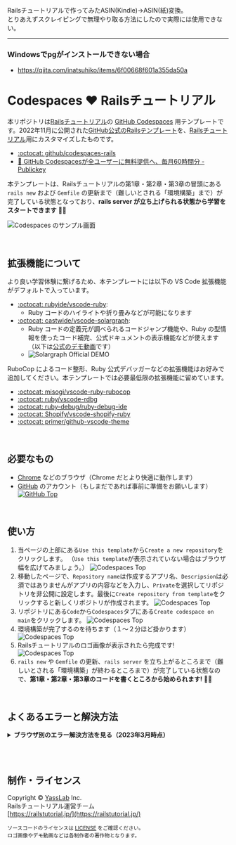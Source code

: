 Railsチュートリアルで作ってみたASIN(Kindle)→ASIN(紙)変換。  
とりあえずスクレイピングで無理やり取る方法にしたので実際には使用できない。

---

### Windowsでpgがインストールできない場合
+ https://qiita.com/inatsuhiko/items/6f00668f601a355da50a

# Codespaces ♥️ Railsチュートリアル

本リポジトリは[Railsチュートリアル](https://railstutorial.jp/)の [GitHub Codespaces](https://github.co.jp/features/codespaces) 用テンプレートです。2022年11月に公開された[GitHub公式のRailsテンプレート](https://github.com/github/codespaces-rails)を、[Railsチュートリアル](https://railstutorial.jp)用にカスタマイズしたものです。

- [:octocat: github/codespaces-rails](https://github.com/github/codespaces-rails)
- [:newspaper: GitHub Codespacesが全ユーザーに無料提供へ、毎月60時間分 - Publickey](https://www.publickey1.jp/blog/22/github_codespaces60jetbrainsjupyterlabide.html)

本テンプレートは、Railsチュートリアルの第1章・第2章・第3章の冒頭にある `rails new` および `Gemfile` の更新まで（難しいとされる「環境構築」まで）が完了している状態となっており、**rails server が立ち上げられる状態から学習をスタートできます** 📝✨

![Codespaces のサンプル画面](https://i.gyazo.com/b3af38fd1f8b2824791da9001a2bf6a0.png)

<!-- ![旧：Codespaces のサンプル画面](https://i.gyazo.com/af23bec87ce2b3d79613e16883700ecf.png) -->

<br>

## 拡張機能について
より良い学習体験に繋げるため、本テンプレートには以下の VS Code 拡張機能がデフォルトで入っています。

- [:octocat: rubyide/vscode-ruby](https://github.com/rubyide/vscode-ruby):
  - Ruby コードのハイライトや折り畳みなどが可能になります
- [:octocat: castwide/vscode-solargraph](https://github.com/castwide/vscode-solargraph):
  - Ruby コードの定義元が調べられるコードジャンプ機能や、Ruby の型情報を使ったコード補完、公式ドキュメントの表示機能などが使えます（以下は[公式のデモ動画](https://github.com/castwide/vscode-solargraph#readme)です）
  - ![Solargraph Official DEMO](https://i.gyazo.com/5fac6a81088d814a5b8354431239b03d.gif)

RuboCop によるコード整形、Ruby 公式デバッガーなどの拡張機能はお好みで追加してください。本テンプレートでは必要最低限の拡張機能に留めています。

- [:octocat: misogi/vscode-ruby-rubocop](https://github.com/misogi/vscode-ruby-rubocop)
- [:octocat: ruby/vscode-rdbg](https://github.com/ruby/vscode-rdbg)
- [:octocat: ruby-debug/ruby-debug-ide](https://github.com/ruby-debug/ruby-debug-ide)
- [:octocat: Shopify/vscode-shopify-ruby](https://github.com/Shopify/vscode-shopify-ruby)
- [:octocat: primer/github-vscode-theme](https://github.com/primer/github-vscode-theme)

<br>

## 必要なもの

- [Chrome](https://www.google.com/intl/ja/chrome/browser/) などのブラウザ（Chrome だとより快適に動作します）
- [GitHub](https://github.co.jp/) のアカウント（もしまだであれば事前に準備をお願いします）
  [![GitHub Top](https://i.gyazo.com/b5bad7bc8318837b67def1643a52b955.png)](https://github.co.jp/)

<br>

## 使い方

1. 当ページの上部にある`Use this template`から`Create a new repository`をクリックします。 （`Use this template`が表示されていない場合はブラウザ幅を広げてみましょう。）
   ![Codespaces Top](https://i.gyazo.com/a483f77e8299ea6b5dd75795c793fb8b.png)
1. 移動したページで、`Repository name`は作成するアプリ名、`Descripsion`は必須ではありませんがアプリの内容などを入力し、`Private`を選択してリポジトリを非公開に設定します。最後に`Create repository from template`をクリックすると新しくリポジトリが作成されます。
   ![Codespaces Top](https://i.gyazo.com/2e0188742504ec559109ba35a6b3714d.png)
1. リポジトリにある`Code`から`Codespaces`タブにある`Create codespace on main`をクリックします。
   ![Codespaces Top](https://i.gyazo.com/17c40d8c1453de7a5db9d7ed6b603db6.png)
1. 環境構築が完了するのを待ちます（１〜２分ほど掛かります）
   ![Codespaces Top](https://i.gyazo.com/1dc81bccd2f416bc936cd60f348a6d7a.png)
1. Railsチュートリアルのロゴ画像が表示されたら完成です!
   ![Codespaces Top](https://i.gyazo.com/b3af38fd1f8b2824791da9001a2bf6a0.png)
1.  `rails new` や `Gemfile` の更新、`rails server` を立ち上がるところまで（難しいとされる「環境構築」が終わるところまで）が完了している状態なので、**第1章・第2章・第3章のコードを書くところから始められます!** 📝✨

<br>

## よくあるエラーと解決方法
<details>
  <summary><strong>ブラウザ別のエラー解決方法を見る（2023年3月時点）</strong></summary>
  <h3>Google Chrome - Webビューの読み込みエラー</h3>
  <img src='https://i.gyazo.com/c59a5e4c331e5a513860bc118526378d.png)' alt='Chrome のエラー例１' />
  <p><code>Error: Could not register service workers: NotSupportedError ...</code> などが表示され、「シンプルブラウザーは開いたけど何も表示されない」という場合があります。これは必要な Cookie が許可されていない場合に起こります。以下の例を参考に、サードパーティの Cookie を許可すると解決する場合が多いです。</p>
  <img src='https://i.gyazo.com/491d00e54d05da7d920816a2dbd53491.png' alt='Chrome のエラー例２' />
  <p>Cookie を許可しても解決しない場合は、シンプルブラウザーの右端にある「ブラウザーで開く」アイコンをクリックしてください。ブラウザの別タブで画面が表示され、こちらの画面でも現在の状態をご確認いただけます。</p>
  <img src='https://i.gyazo.com/289ea5dc51a0718161b59830c6e3d9ec.png' alt='Chrome のエラー例３' />
  <br><br><br>

  <h3>Firefox - Webビューの読み込みエラー</h3>
  <p>上記の Chrome と同様に、シンプルブラウザーの画面が表示されない事があります。アドレスバーにある強化型トラッキング防止機能のアイコンをクリックし、「オフ」にすることでプレビューが表示されるようになります。</p>
  <img src='https://i.gyazo.com/7a73af24e1d7fde7ebb2ad00fe4bca0a.png' alt='Firefox のエラー例１' />
  <p>上記の機能をオフにしても解決しない場合は、シンプルブラウザーではなく「新規ウィンドウでサイトを開く」をクリックしてください。ブラウザの別タブで画面が表示され、こちらの画面でも現在の状態をご確認いただけます。</p>
  <img src='https://i.gyazo.com/488b1f6f090372bbafd7b5590d56acdd.png' alt='Firefox のエラー例２' />
  <img src='https://i.gyazo.com/8884a98fe667819d8730efeb905265eb.png' alt='Firefox のエラー例３' />
  <br><br><br>

  <h3>Safari - 入力の遅延・アイコンの一部非表示</h3>
  <p>Safari では問題なくことが多いです。ただし、文字入力をしてから、Codespaces 上の画面に表示されるまでが遅い場合があります。また一部のアイコンが表示されない現象も確認できています。開発する上で問題になるわけではないですが、もし気になる場合は Google Chrome など他のブラウザをお試しください。</p>
  <img src='https://i.gyazo.com/a74db22c2faba07a44af284a08f1f21b.png' alt='Safari のエラー例１' />
</details>

<br><br>

## 制作・ライセンス

Copyright &copy; [YassLab](http://yasslab.jp/) Inc.<br>
Railsチュートリアル運営チーム<br>
[https://railstutorial.jp/](https://railstutorial.jp/)

<small>
  ソースコードのライセンスは <a href='https://github.com/yasslab/codespaces-railstutorial/blob/main/LICENSE'>LICENSE</a> をご確認ください。<br>
  ロゴ画像やデモ動画などは各制作者の著作物となります。
</small>
